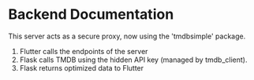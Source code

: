 # Backend Documentation

This server acts as a secure proxy, now using the 'tmdbsimple' package.
1. Flutter calls the endpoints of the server 
2. Flask calls TMDB using the hidden API key (managed by tmdb_client).
3. Flask returns optimized data to Flutter
